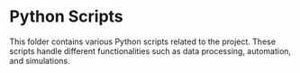 # Python Scripts

This folder contains various Python scripts related to the project. These scripts handle different functionalities such as data processing, automation, and simulations.